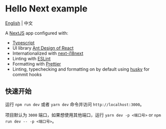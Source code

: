 # Hello Next example

[English](./README.md) | 中文

A [NextJS](https://www.nextjs.cn/) app configured with:

- [Typescript](https://www.typescriptlang.org/)
- UI library [Ant Design of React](https://ant.design/docs/react/introduce-cn)
- Internationalized with [next-i18next](https://github.com/isaachinman/next-i18next)
- Linting with [ESLint](https://eslint.org/)
- Formatting with [Prettier](https://prettier.io/)
- Linting, typechecking and formatting on by default using [husky](https://github.com/typicode/husky) for commit hooks

## 快速开始

运行 `npm run dev` 或者 `yarn dev` 命令并访问 `http://localhost:3000`。

项目默认为 `3000` 端口，如果想使用其他端口，运行 `yarn dev -p <端口号>` or `npm run dev -- -p <端口号>`。
